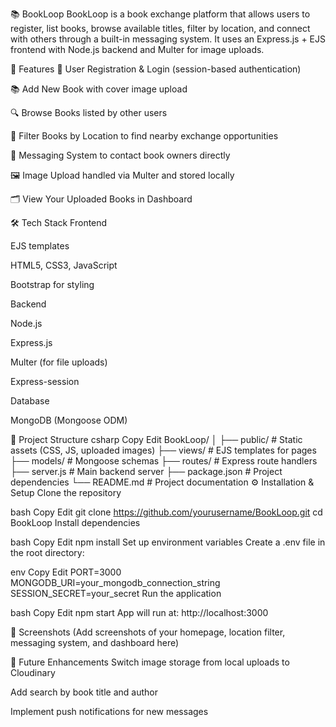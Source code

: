 📚 BookLoop
BookLoop is a book exchange platform that allows users to register, list books, browse available titles, filter by location, and connect with others through a built-in messaging system.
It uses an Express.js + EJS frontend with Node.js backend and Multer for image uploads.

🚀 Features
📖 User Registration & Login (session-based authentication)

📚 Add New Book with cover image upload

🔍 Browse Books listed by other users

📍 Filter Books by Location to find nearby exchange opportunities

💬 Messaging System to contact book owners directly

🖼 Image Upload handled via Multer and stored locally

🗂 View Your Uploaded Books in Dashboard

🛠 Tech Stack
Frontend

EJS templates

HTML5, CSS3, JavaScript

Bootstrap for styling

Backend

Node.js

Express.js

Multer (for file uploads)

Express-session

Database

MongoDB (Mongoose ODM)

📂 Project Structure
csharp
Copy
Edit
BookLoop/
│
├── public/           # Static assets (CSS, JS, uploaded images)
├── views/            # EJS templates for pages
├── models/           # Mongoose schemas
├── routes/           # Express route handlers
├── server.js         # Main backend server
├── package.json      # Project dependencies
└── README.md         # Project documentation
⚙️ Installation & Setup
Clone the repository

bash
Copy
Edit
git clone https://github.com/yourusername/BookLoop.git
cd BookLoop
Install dependencies

bash
Copy
Edit
npm install
Set up environment variables
Create a .env file in the root directory:

env
Copy
Edit
PORT=3000
MONGODB_URI=your_mongodb_connection_string
SESSION_SECRET=your_secret
Run the application

bash
Copy
Edit
npm start
App will run at: http://localhost:3000

📸 Screenshots
(Add screenshots of your homepage, location filter, messaging system, and dashboard here)

📌 Future Enhancements
Switch image storage from local uploads to Cloudinary

Add search by book title and author

Implement push notifications for new messages

